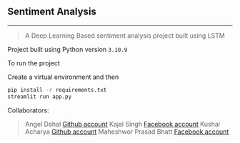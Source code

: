 ## Sentiment Analysis 
--- 
> A Deep Learning Based sentiment analysis project built using LSTM
 
Project built using Python version ```3.10.9``` 

To run the project 

Create a virtual environment and then

```bash
pip install -r requirements.txt
streamlit run app.py
```


Collaborators: 
> Angel Dahal    [Github account](https://github.com/Angeldahal)
> Kajal Singh    [Facebook account](https://www.facebook.com/profile.php?id=100043926881220)
> Kushal Acharya [Github account](https://github.com/ShadowChaser4)
> Maheshwor Prasad Bhatt [Facebook account](https://www.facebook.com/maheshwarprashad.bhattmayalu)